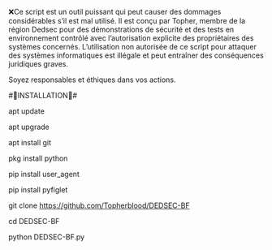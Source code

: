 ❌Ce script est un outil puissant qui peut causer des dommages considérables s’il est mal utilisé. Il est conçu par Topher, membre de la région Dedsec  pour des démonstrations de sécurité et des tests en environnement contrôlé avec l’autorisation explicite des propriétaires des systèmes concernés. L’utilisation non autorisée de ce script pour attaquer des systèmes informatiques est illégale et peut entraîner des conséquences juridiques graves.

Soyez responsables et éthiques dans vos actions.

#🔰INSTALLATION🔰#

apt update

apt upgrade

apt install git

pkg install python

pip install user_agent

pip install pyfiglet

git clone https://github.com/Topherblood/DEDSEC-BF

cd DEDSEC-BF

python DEDSEC-BF.py